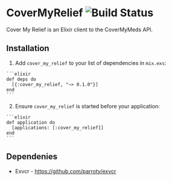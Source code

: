 # CoverMyRelief ![Build Status](https://travis-ci.org/justinrolston/cover_my_relief.svg?branch=master "Build Status")

Cover My Relief is an Elixir client to the CoverMyMeds API.

## Installation

  1. Add `cover_my_relief` to your list of dependencies in `mix.exs`:

    ```elixir
    def deps do
      [{:cover_my_relief, "~> 0.1.0"}]
    end
    ```

  2. Ensure `cover_my_relief` is started before your application:

    ```elixir
    def application do
      [applications: [:cover_my_relief]]
    end
    ```

## Dependenies 

* Exvcr - https://github.com/parroty/exvcr

